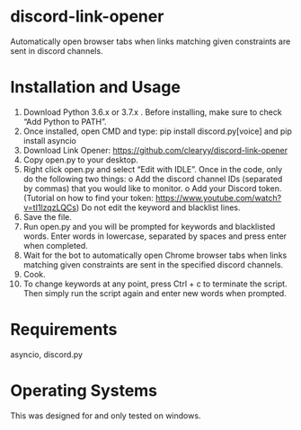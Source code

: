 # discord-link-opener
Automatically open browser tabs when links matching given constraints are sent in discord channels.

# Installation and Usage
1.    Download Python 3.6.x or 3.7.x . Before installing, make sure to check “Add Python to PATH”.
2.   Once installed, open CMD and type: 
                     pip install discord.py[voice] and 
                     pip install asyncio
3.    Download Link Opener: https://github.com/clearyy/discord-link-opener
4.    Copy open.py to your desktop.
5.    Right click open.py and select “Edit with IDLE”. Once in the code, only do the following two things:
                 o    Add the discord channel IDs (separated by commas) that you would like to monitor.
                 o    Add your Discord token. (Tutorial on how to find your token: 
                        https://www.youtube.com/watch?v=tI1lzqzLQCs)
      Do not edit the keyword and blacklist lines.
6.    Save the file.
7.    Run open.py and you will be prompted for keywords and blacklisted words. Enter words in lowercase, separated by spaces and press enter when completed.
8.    Wait for the bot to automatically open Chrome browser tabs when links matching given constraints are sent in the specified discord channels. 
9.    Cook.
10.   To change keywords at any point, press Ctrl + c to terminate the script. Then simply run the script again and enter new words when prompted.

# Requirements
asyncio, discord.py

# Operating Systems
This was designed for and only tested on windows.

